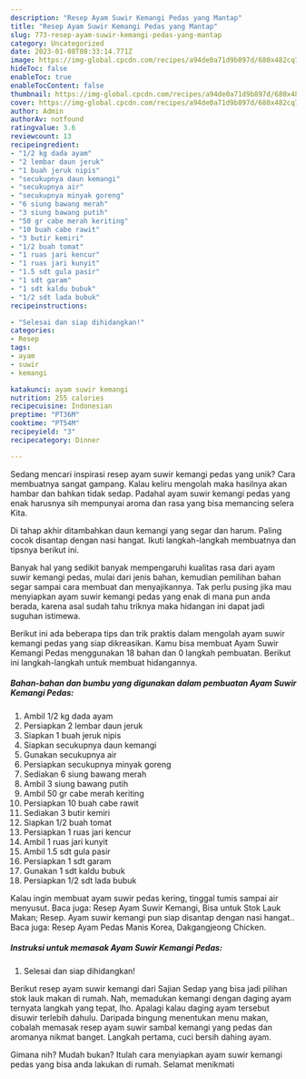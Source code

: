 ```yaml
---
description: "Resep Ayam Suwir Kemangi Pedas yang Mantap"
title: "Resep Ayam Suwir Kemangi Pedas yang Mantap"
slug: 773-resep-ayam-suwir-kemangi-pedas-yang-mantap
category: Uncategorized
date: 2023-01-08T08:33:14.771Z
image: https://img-global.cpcdn.com/recipes/a94de0a71d9b897d/680x482cq70/ayam-suwir-kemangi-pedas-foto-resep-utama.jpg
hideToc: false
enableToc: true
enableTocContent: false
thumbnail: https://img-global.cpcdn.com/recipes/a94de0a71d9b897d/680x482cq70/ayam-suwir-kemangi-pedas-foto-resep-utama.jpg
cover: https://img-global.cpcdn.com/recipes/a94de0a71d9b897d/680x482cq70/ayam-suwir-kemangi-pedas-foto-resep-utama.jpg
author: Admin
authorAv: notfound
ratingvalue: 3.6
reviewcount: 13
recipeingredient:
- "1/2 kg dada ayam"
- "2 lembar daun jeruk"
- "1 buah jeruk nipis"
- "secukupnya daun kemangi"
- "secukupnya air"
- "secukupnya minyak goreng"
- "6 siung bawang merah"
- "3 siung bawang putih"
- "50 gr cabe merah keriting"
- "10 buah cabe rawit"
- "3 butir kemiri"
- "1/2 buah tomat"
- "1 ruas jari kencur"
- "1 ruas jari kunyit"
- "1.5 sdt gula pasir"
- "1 sdt garam"
- "1 sdt kaldu bubuk"
- "1/2 sdt lada bubuk"
recipeinstructions:

- "Selesai dan siap dihidangkan!"
categories:
- Resep
tags:
- ayam
- suwir
- kemangi

katakunci: ayam suwir kemangi 
nutrition: 255 calories
recipecuisine: Indonesian
preptime: "PT36M"
cooktime: "PT54M"
recipeyield: "3"
recipecategory: Dinner

---
```





Sedang mencari inspirasi resep ayam suwir kemangi pedas yang unik? Cara membuatnya sangat gampang. Kalau keliru mengolah maka hasilnya akan hambar dan bahkan tidak sedap. Padahal ayam suwir kemangi pedas yang enak harusnya sih mempunyai aroma dan rasa yang bisa memancing selera Kita.





Di tahap akhir ditambahkan daun kemangi yang segar dan harum. Paling cocok disantap dengan nasi hangat. Ikuti langkah-langkah membuatnya dan tipsnya berikut ini.

Banyak hal yang sedikit banyak mempengaruhi kualitas rasa dari ayam suwir kemangi pedas, mulai dari jenis bahan, kemudian pemilihan bahan segar sampai cara membuat dan menyajikannya. Tak perlu pusing jika mau menyiapkan ayam suwir kemangi pedas yang enak di mana pun anda berada, karena asal sudah tahu triknya maka hidangan ini dapat jadi suguhan istimewa.






Berikut ini ada beberapa tips dan trik praktis dalam mengolah ayam suwir kemangi pedas yang siap dikreasikan. Kamu bisa membuat Ayam Suwir Kemangi Pedas menggunakan 18 bahan dan 0 langkah pembuatan. Berikut ini langkah-langkah untuk membuat hidangannya.

<!--inarticleads1-->

##### Bahan-bahan dan bumbu yang digunakan dalam pembuatan Ayam Suwir Kemangi Pedas:

1. Ambil 1/2 kg dada ayam
1. Persiapkan 2 lembar daun jeruk
1. Siapkan 1 buah jeruk nipis
1. Siapkan secukupnya daun kemangi
1. Gunakan secukupnya air
1. Persiapkan secukupnya minyak goreng
1. Sediakan 6 siung bawang merah
1. Ambil 3 siung bawang putih
1. Ambil 50 gr cabe merah keriting
1. Persiapkan 10 buah cabe rawit
1. Sediakan 3 butir kemiri
1. Siapkan 1/2 buah tomat
1. Persiapkan 1 ruas jari kencur
1. Ambil 1 ruas jari kunyit
1. Ambil 1.5 sdt gula pasir
1. Persiapkan 1 sdt garam
1. Gunakan 1 sdt kaldu bubuk
1. Persiapkan 1/2 sdt lada bubuk


Kalau ingin membuat ayam suwir pedas kering, tinggal tumis sampai air menyusut. Baca juga: Resep Ayam Suwir Kemangi, Bisa untuk Stok Lauk Makan; Resep. Ayam suwir kemangi pun siap disantap dengan nasi hangat.. Baca juga: Resep Ayam Pedas Manis Korea, Dakgangjeong Chicken. 

<!--inarticleads2-->

##### Instruksi untuk memasak Ayam Suwir Kemangi Pedas:


1. Selesai dan siap dihidangkan!

Berikut resep ayam suwir kemangi dari Sajian Sedap yang bisa jadi pilihan stok lauk makan di rumah. Nah, memadukan kemangi dengan daging ayam ternyata langkah yang tepat, lho. Apalagi kalau daging ayam tersebut disuwir terlebih dahulu. Daripada bingung menentukan menu makan, cobalah memasak resep ayam suwir sambal kemangi yang pedas dan aromanya nikmat banget. Langkah pertama, cuci bersih dahing ayam. 

Gimana nih? Mudah bukan? Itulah cara menyiapkan ayam suwir kemangi pedas yang bisa anda lakukan di rumah. Selamat menikmati
